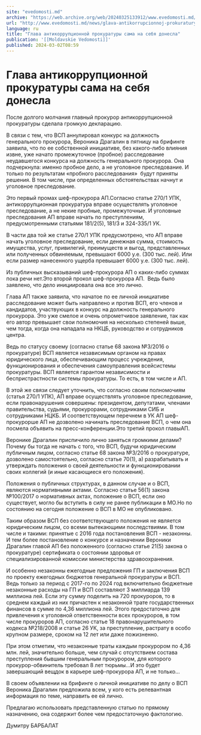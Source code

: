 ```yaml
---
site: "evedomosti.md"
archive: "https://web.archive.org/web/20240325133912/www.evedomosti.md/news/glava-antikorrupcionnoj-prokuratury-sama-na-sebya-donesla"
url: "http://www.evedomosti.md/news/glava-antikorrupcionnoj-prokuratury-sama-na-sebya-donesla"
language: ru
title: "Глава антикоррупционной прокуратуры сама на себя донесла"
publication: '[[Moldavskie Vedomosti]]'
published: 2024-03-02T08:59
---
```


# Глава антикоррупционной прокуратуры сама на себя донесла

После долгого молчания главный прокурор антикоррупционной прокуратуры сделала громкую декларацию.

В связи с тем, что ВСП аннулировал конкурс на должность генерального прокурора, Вероника Драгалин в пятницу на брифинге заявила, что по ее собственной инициативе, без какого-либо влияния извне, уже начато промежуточное (пробное) расследование неудавшегося конкурса на должность генерального прокурора. Она подчеркнула: именно пробное дело, а не уголовное преследование. И только по результатам «пробного расследования»  будут приняты решения. В том числе, при определенных обстоятельствах начнут и уголовное преследование.

Это первый промах шеф-прокурора АП.Согласно статье 270/1 УПК, антикоррупционная прокуратура вправе осуществлять уголовное преследование, а не некие пробные, промежуточные. И уголовные преследования АП вправе начать по преступлениям, предусмотренными статьями 181/2(5), 181/3 и 324-335/1 УК.

В части два той же статье 270/1 УПК предусмотрено, что АП вправе начать уголовное преследование, если денежная сумма, стоимость имущества, услуг, привилегий, преимуществ и выгод, представленных или полученных обвиняемым, превышают 6000 у.е. (300 тыс. лей). Или если размер нанесенного ущерба превышает 6000 у.е. (300 тыс. лей).

Из публичных высказываний шеф-прокурора АП о каких-либо суммах пока речи нет.Это второй прокол шеф-прокурора АП.  Ведь было заявлено, что дело инициировала она все это лично.

Глава АП также заявила, что начатое по ее личной инициативе расследование может быть направлено и против ВСП, его членов и кандидатов, участвующих в конкурс на должность генерального прокурора. Это уже смелое и очень опрометчивое заявление, так как его автор превышает свои полномочия на несколько степеней выше, чем тогда, когда она нападала на НКЦБ, руководство и сотрудников центра.

Ведь по статусу своему (согласно статье 68 закона №3/2016 о прокуратуре) ВСП является независимым органом на правах юридического лица, обеспечивающим процесс учреждения, функционирования и обеспечения самоуправления всейсистемы прокуратуры. ВСП является гарантом независимости и беспристрастности системы прокуратуры. То есть, в том числе и АП.

В этой же связи следует уточнить, что согласно своим полномочиям (статья 270/1 УПК), АП вправе осуществлять уголовное преследование, если правонарушения совершены: президентом, депутатами, членами правительства, судьями, прокурорами, сотрудниками СИБ и сотрудниками НЦКБ. И соответствующем перечнем в УК АП шеф-прокурорше АП не дозволено начинать преследование ВСП, о чем она посмела объявить на пресс-конференции.Это третий прокол главыАП.

Веронике Драгалин приспичило лично заняться громкими делами? Почему бы тогда не начать с того, что ВСП, будучи юридическим публичным лицом, согласно статье 68 закона №3/2016 о прокуратуре, дозволено самостоятельно, согласно статье 70(1), а) разрабатывать и утверждать положения о своей деятельности и функционировании своих коллегий (и иные касающиеся его положения).

Положения о публичных структурах, в данном случае и о ВСП, являются нормативными актами. Согласно статье 56(1) закона №100/2017 о нормативных актах, положение о ВСП, если оно существует, могло бы вступить в силу не ранее публикации в МО.Но по состоянию на сегодня положение о ВСП в МО не опубликовано.

Таким образом ВСП без соответствующего положения не является юридическим лицом, со всеми вытекающими последствиями. В том числе и такими: принятые с 2016 года постановления ВСП - незаконны. И тем более постановление о конкурсе и назначении Вероники Драгалин главой АП без положенного (согласно статье 21(5) закона о прокуратуре) сертификата о состоянии здоровья от специализированной комиссии министерства здравоохранения.

И особенно незаконны ежегодные предложения ГП и заключения ВСП по проекту ежегодных бюджетов генеральной прокуратуры и ВСП. Ведь только за период с 2017-го по 2024 год включительно бюджетные незаконные расходы на ГП и ВСП составляют 3 миллиарда 139 миллиона лей. Если эту сумму поделить на 720 прокуроров, то в среднем каждый из них причастен к незаконной трате государственных финансов в сумме по 4,36 миллиона лей. Этого предостаточно для привлечения к уголовной ответственности всех прокуроров, в том числе прокуроров АП, согласно статье 18 правонарушительного кодекса №218/2008 и статье 26 УК, за преступление, растрату в особо крупном размере, сроком на 12 лет или даже пожизненно.

При этом отметим, что незаконные траты каждым прокурором по 4,36 млн. лей, значительно больше, чем случай с отсутствием состава преступления бывшим генеральным прокурором, для которого прокурор-обвинитель требовал 8 лет тюрьмы…И это будет завершающий вещдок в карьере шеф-прокурора АП, и не только…

В своем объявлении на брифинге о личной инициативе по делу о ВСП Вероника Драгалин предложила всем, у кого есть релевантная информация по теме, направить ее ей лично.

Предлагаю использовать представленную статью по прямому назначению, она содержит более чем предостаточную фактологию.

Думитру БАРБАЛАТ